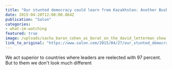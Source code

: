 ```yaml
---
title: "Our stunted democracy could learn from Kazakhstan: Another Bush/Clinton race doesn’t look free to the rest of the world"
date: 2015-04-28T12:00:00.864Z
publication: "Salon"
categories: 
- what-im-watching
featured: true
image: /uploads/sacha_baron_cohen_as_borat_on_the_david_letterman_show-620x412.jpg
link_to_original: "https://www.salon.com/2015/04/27/our_stunted_democracy_could_learn_from_kazakhstan_another_bushclinton_race_doesnt_look_free_to_the_rest_of_the_world/"
---
```

We act superior to countries where leaders are reelected with 97 percent. But to them we don't look much different